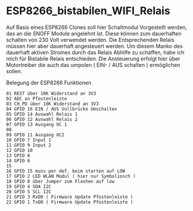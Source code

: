 # ESP8266_bistabilen_WIFI_Relais

Auf Basis eines ESP8266 Clones soll hier Schaltmodul Vorgestellt werden,  das an die SNOFF Module angelehnt ist. 
Diese können zum dauerhaften schalten von 230 Volt verwendet werden. Die Entsprechenden Relais müssen hier aber dauerhaft angesteuert werden. 
Um diesem Manko des dauerhaft aktiven Stromes durch das Relais Abhilfe zu schaffen,  habe ich mich für Bistabile Relais entschieden. Die Ansteuerung erfolgt hier über Motortreiber die auch das umpolen ( EIN- / AUS schalten ) ermöglichen sollen.

Belegung der ESP8266 Funktionen

    01 REST über 10K Widerstand an 3V3
    02 ADC an Pfostenleiste
    03 CH_PD über 10K Widerstand an 3V3
    04 GPIO 16 EIN / AUS Vollbrücke Umschalten
    05 GPIO 14 Auswahl Relais 1
    06 GPIO 12 Auswahl Relais 2
    07 GPIO 13 Ausgang OC 1
    08
    09 GPIO 11 Ausgang OC2
    10 GPIO 7 Input 1
    11 GPIO 9 Input 2
    12 GPIO 10
    13 GPIO 8
    14 GPIO 6
    15
    16 GPIO 15 muss per def. beim starten auf LOW
    17 GPIO 2 LED WLAN Modul ( hier nur Symboliosch )
    18 GPIO 0 über Jumper zum Flashen auf low
    19 GPIO 4 SDA I2C
    20 GPIO 5 SCL I2C
    21 GPIO 3 RxD0 ( Firmware Update Pfostenleiste )
    22 GPIO 1 TxD0 ( Firmware Update Pfostenleiste )
